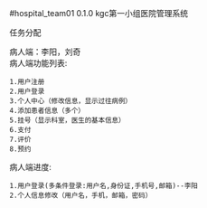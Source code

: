 #hospital_team01 0.1.0
kgc第一小组医院管理系统

任务分配<br>

病人端：李阳，刘奇<br>
病人端功能列表: 

    1.用户注册
    2.用户登录
    3.个人中心（修改信息，显示过往病例）
    4.添加患者信息（多个）
    5.挂号（显示科室，医生的基本信息）
    6.支付
    7.评价
    8.预约

病人端进度:      
    
    1.用户登录(多条件登录:用户名,身份证,手机号,邮箱)--李阳
    2.个人信息修改（用户名，手机，邮箱，密码）
